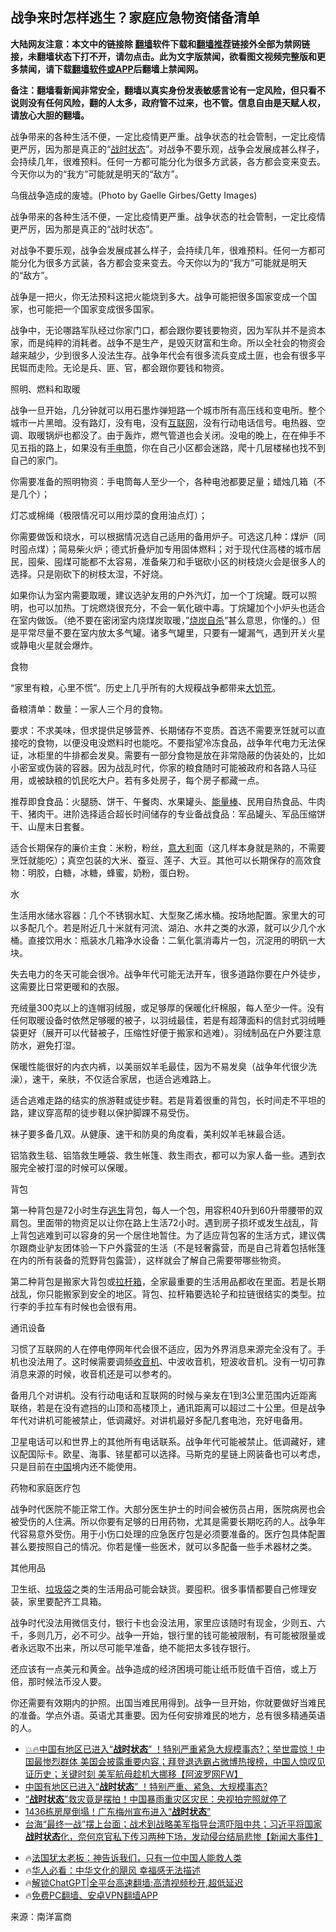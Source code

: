  <!-- 面包屑导航 --> <h2>战争来时怎样逃生？家庭应急物资储备清单</h2> <p class="notice"><b>大陆网友注意：本文中的链接除 <a href="https://github.com/bannedbook/fanqiang" >翻墙</a>软件下载和<a href="https://github.com/killgcd/justmysocks/blob/master/README.md">翻墙推荐</a>链接外全部为禁网链接，未翻墙状态下打不开，请勿点击。此为文字版禁闻，欲看图文视频完整版和更多禁闻，请下载<a href="https://github.com/bannedbook/fanqiang">翻墙软件或APP</a>后翻墙上禁闻网。</p><p>备注：翻墙看新闻非常安全，翻墙以真实身份发表敏感言论有一定风险，但只看不说则没有任何风险，翻的人太多，政府管不过来，也不管。信息自由是天赋人权，请放心大胆的翻墙。</b></p>  <div class="entry"> <p id="summary">战争带来的各种生活不便，一定比疫情更严重。战争状态的社会管制，一定比疫情更严厉，因为那是真正的“<a href="https://www.bannedbook.org/bnews/tag/%E6%88%98%E6%97%B6%E7%8A%B6%E6%80%81/" class="st_tag internal_tag" rel="tag" title="标签 战时状态 下的日志">战时状态</a>”。对战争不要乐观，战争会发展成甚么样子，会持续几年，很难预料。任何一方都可能分化为很多方武装，各方都会变来变去。今天你以为的“我方”可能就是明天的“敌方”。</p> <p id="conimg">乌俄战争造成的废墟。(Photo by Gaelle Girbes/Getty Images)</p> <p>战争带来的各种生活不便，一定比疫情更严重。战争状态的社会管制，一定比疫情更严厉，因为那是真正的“战时状态”。</p> <p>对战争不要乐观，战争会发展成甚么样子，会持续几年，很难预料。任何一方都可能分化为很多方武装，各方都会变来变去。今天你以为的“我方”可能就是明天的“敌方”。</p> <p>战争是一把火，你无法预料这把火能烧到多大。战争可能把很多国家变成一个国家，也可能把一个国家变成很多国家。</p> <p>战争中，无论哪路军队经过你家门口，都会跟你要钱要物资，因为军队并不是资本家，而是纯粹的消耗者。战争不是生产，是毁灭财富和生命。所以全社会的物资会越来越少，少到很多人没法生存。战争年代会有很多流兵变成土匪，也会有很多平民铤而走险。无论是兵、匪、官，都会跟你要钱和物资。</p> <p>照明、燃料和取暖</p> <p>战争一旦开始，几分钟就可以用石墨炸弹短路一个城市所有高压线和变电所。整个城市一片黑暗。没有路灯，没有电，没有<a href="https://www.bannedbook.org/bnews/tag/%e4%ba%92%e8%81%94%e7%bd%91/" class="st_tag internal_tag" rel="tag" title="标签 互联网 下的日志">互联网</a>，没有行动电话信号。电热器、空调、取暖锅炉也都没了。由于轰炸，燃气管道也会关闭。没电的晚上，在在伸手不见五指的路上，如果没有<a href="https://www.bannedbook.org/bnews/tag/%E6%89%8B%E7%94%B5%E7%AD%92/" class="st_tag internal_tag" rel="tag" title="标签 手电筒 下的日志">手电筒</a>，你在自己小区都会迷路，爬十几层楼梯也找不到自己的家门。</p> <p>你需要准备的照明物资：手电筒每人至少一个，各种电池都要足量；蜡烛几箱（不是几个）；</p> <p>灯芯或棉绳（极限情况可以用炒菜的食用油点灯）；</p>  <p>你需要做饭和烧水，可以根据情况选自己适用的备用炉子。可选这几种：煤炉（同时囤点煤）；简易柴火炉；德式折叠炉加专用固体燃料；对于现代住高楼的城市居民，囤柴、囤煤可能都不太容易，准备柴刀和手锯砍小区的树枝烧火会是很多人的选择。只是刚砍下的树枝太湿，不好烧。</p> <p>如果你认为室内需要取暖，建议选驴友用的户外汽灯，加一个丁烷罐。既可以照明，也可以加热。丁烷燃烧很充分，不会一氧化碳中毒。丁烷罐加个小炉头也适合在室内做饭。（绝不要在密闭室内烧煤炭取暖，”<a href="https://www.bannedbook.org/bnews/tag/%E7%83%A7%E7%82%AD%E8%87%AA%E6%9D%80/" class="st_tag internal_tag" rel="tag" title="标签 烧炭自杀 下的日志">烧炭自杀</a>”甚么意思，你懂的。）但是平常尽量不要在室内放太多气罐。诸多气罐里，只要有一罐漏气，遇到开关火星或静电火星就会爆炸。</p> <p>食物</p> <p>“家里有粮，心里不慌”。历史上几乎所有的大规糢战争都带来<span class='wp_keywordlink'><a href="https://www.bannedbook.org/forum2/topic255.html" title="https://www.bannedbook.org/forum2/topic255.html" target="_blank">大饥荒</a></span>。</p> <p>备粮清单：数量：一家人三个月的食物。</p> <p>要求：不求美味，但求提供足够营养、长期储存不变质。首选不需要烹饪就可以直接吃的食物，以便没电没燃料时也能吃。不要指望冷冻食品，战争年代电力无法保证，冰柜里的牛排都会发臭。需要有一部分食物是放在非常隐蔽的伪装处的，比如小密室或伪装的容器。因为战乱时代，你家的粮食随时可能被政府和各路人马征用，或被缺粮的饥民吃大户。若有多处房子，每个房子都藏一点。</p> <p>推荐即食食品：火腿肠、饼干、午餐肉、水果罐头、<a href="https://www.bannedbook.org/bnews/tag/%E8%83%BD%E9%87%8F%E6%A3%92/" class="st_tag internal_tag" rel="tag" title="标签 能量棒 下的日志">能量棒</a>、民用自热食品、牛肉干、猪肉干。进阶选择适合超长时间储存的专业备战食品：军品罐头、军品压缩饼干、山屋末日套餐。</p> <p>适合长期保存的廉价主食：米粉，粉丝，<a href="https://www.bannedbook.org/bnews/tag/%e6%84%8f%e5%a4%a7%e5%88%a9/" class="st_tag internal_tag" rel="tag" title="标签 意大利 下的日志">意大利</a>面（这几样本身就是熟的，不需要烹饪就能吃）；真空包装的大米、蚕豆、莲子、大豆。其他可以长期保存的高效食物：明胶，白糖，冰糖，蜂蜜，奶粉，蛋白粉。</p> <p>水</p> <p>生活用水储水容器：几个不锈钢水缸、大型聚乙烯水桶。按场地配置。家里大的可以多配几个。若是附近几十米就有河流、湖泊、水井之类的水源，就可以少几个水桶。直接饮用水：瓶装水几箱净水设备：二氧化氯消毒片一包，沉淀用的明矾一大块。</p>  <p>失去电力的冬天可能会很冷。战争年代可能无法开车，很多道路你要在户外徒步，这需要比日常更暖和的衣服。</p> <p>充绒量300克以上的连帽羽绒服，或足够厚的保暖化纤棉服，每人至少一件。没有任何取暖设备时依然足够暖的被子，以羽绒最佳，若是有超薄面料的信封式羽绒睡袋更好（展开可以代替被子，压缩性好便于搬家和逃难）。羽绒制品在户外要注意防水，避免打湿。</p> <p>保暖性能很好的内衣内裤，以美丽奴羊毛最佳，因为不易发臭（战争年代很少洗澡），速干，亲肤，不仅适合家居，也适合逃难路上。</p> <p>适合逃难走路的结实的旅游鞋或徒步鞋。若是背着很重的背包，长时间走不平坦的路，建议穿高帮的徒步鞋以保护脚踝不易受伤。</p> <p>袜子要多备几双。从健康、速干和防臭的角度看，美利奴羊毛袜最合适。</p> <p>铝箔救生毯、铝箔救生睡袋、救生帐篷、救生雨衣，都可以为家人备一些。遇到衣服完全被打湿的时候可以保暖。</p> <p>背包</p> <p>第一种背包是72小时生存<span class='wp_keywordlink'><a href="https://www.bannedbook.org/forum5/topic38.html" title="劫难逃生有秘诀" target="_blank">逃生</a></span>背包，每人一个包，用容积40升到60升带腰带的双肩包。里面带的物资足以让你在路上生活72小时。遇到房子损坏或发生战乱，背上背包逃难到可以容身的另一个居住地暂住。为了适应背包客的生活方式，建议偶尔跟商业驴友团体验一下户外露营的生活（不是轻奢露营，而是自己背着包括帐篷在内的所有装备的荒野背包露营），这样就会了解自己需要带哪些物资。</p> <p>第二种背包是搬家大背包或<a href="https://www.bannedbook.org/bnews/tag/%E6%8B%89%E6%9D%86%E7%AE%B1/" class="st_tag internal_tag" rel="tag" title="标签 拉杆箱 下的日志">拉杆箱</a>，全家最重要的生活用品都收在里面。若是长期战乱，你只能搬家到安全的地区。背包、拉杆箱要选轮子和拉链很结实的类型。拉行李的手拉车有时候也会很有用。</p> <p>通讯设备</p>  <p>习惯了互联网的人在停电停网年代会很不适应，因为外界消息来源完全没有了。手机也没法用了。这时候需要调频<a href="https://www.bannedbook.org/bnews/tag/%E6%94%B6%E9%9F%B3%E6%9C%BA/" class="st_tag internal_tag" rel="tag" title="标签 收音机 下的日志">收音机</a>、中波收音机，短波收音机。没有一切可靠消息来源的时候，收音机还是可以参考的。</p> <p>备用几个对讲机。没有行动电话和互联网的时候与亲友在1到3公里范围内近距离联络，若是在没有遮挡的山顶和高楼顶上，通讯距离可以超过二十公里。但是战争年代对讲机可能被禁止，低调藏好。对讲机最好多配几套电池，充好电备用。</p> <p>卫星电话可以和世界上的其他所有电话联系。战争年代可能被禁止。低调藏好，建议配国际卡。欧星、海事、铱星都可以选择。马斯克的星链上网装备也可以考虑，只是目前在<span class='wp_keywordlink_affiliate'><a href="https://www.bannedbook.org/" title="中国" target="_blank">中国</a></span>境内还不能使用。</p> <p>药物和家庭医疗包</p> <p>战争时代医院不能正常工作。大部分医生护士的时间会被伤员占用，医院病房也会被受伤的人住满。所以你要有足够的日用药物，尤其是需要长期吃药的人。战争年代容易意外受伤。用于小伤口处理的应急医疗包是必须要准备的。医疗包具体配置甚么要按照自己的情况。你若是懂一些医术，就可以多配备一些手术器材之类。</p> <p>其他用品</p> <p>卫生纸、<a href="https://www.bannedbook.org/bnews/tag/%E5%9E%83%E5%9C%BE%E8%A2%8B/" class="st_tag internal_tag" rel="tag" title="标签 垃圾袋 下的日志">垃圾袋</a>之类的生活用品可能会缺货。要囤积。很多事情都要自己修理安装，家里要配齐工具箱。</p> <p>战争时代没法用微信支付，银行卡也会没法用，家里应该随时有现金，少则五、六千，多则几万，必不可少。战争一开始，银行里的钱可能被限制，有可能被限量或者永远取不出来，所以尽可能早准备，绝不能把太多钱存银行。</p> <p>还应该有一点美元和黄金。战争造成的经济困境可能让纸币贬值千百倍，或上万倍，那时候法币没人要。</p> <p>你还需要有效期内的护照。出国当难民用得到。战争一旦开始，你就要做好当难民的准备。学点外语。英语尤其重要。因为任何安排难民的地方，总有很多精通英语的人。</p>  <!--<div id="taboola-mid-1"></div>--><ul class='op-related-articles' title='相关阅读'> <li><a href='https://www.bannedbook.org/bnews/bannedvideo/20240722/2065453.html' target='_blank'>💥🔥中国有地区已进入“<b>战时状态</b>” ！特别严重紧急大规模事态?；举世震惊！中国最惨烈群体 美国会披露重要内容；拜登退选霸占微博热搜榜，中国人惊叹见证历史；关键时刻 美军航母趁机大挪移【阿波罗网FW】</a></li> <li><a href='https://www.bannedbook.org/bnews/cbnews/20240722/2065185.html' target='_blank'>中国有地区已进入“<b>战时状态</b>” ！特别严重、紧急、大规模事态?</a></li> <li><a href='https://www.bannedbook.org/bnews/cbnews/20240622/2053122.html' target='_blank'>“<b>战时状态</b>”救灾竟是摆拍！中国暴雨重灾区灾民：央视拍完照就停了</a></li> <li><a href='https://www.bannedbook.org/bnews/cbnews/20240620/2052340.html' target='_blank'>1436栋房屋倒塌！广东梅州宣布进入“<b>战时状态</b>”</a></li> <li><a href='https://www.bannedbook.org/bnews/bannedvideo/20240325/2016869.html' target='_blank'>台海“最终一战”摆上台面；战术到战略美军指导台湾吓阻中共；习近平将国家<b>战时状态</b>化，奈何京官私下传习两种下场，发动侵台结局悲惨【新闻大事件】</a></li> </ul> <ul class="texttj"> <li>🔥<a href="https://www.bannedbook.org/bnews/ssgc/20230219/1850782.html" target="_blank">法国犹太老板：神告诉我们，只有一位中国人能救人类</a></li> <li>🔥<a href="https://www.bannedbook.org/bnews/comments/20220220/1694796.html" target="_blank">华人必看：中华文化的飓风 幸福感无法描述</a></li> <li>🔥<a href="https://github.com/bannedbook/fanqiang/wiki/V2ray%E6%9C%BA%E5%9C%BA" target="_blank">解锁ChatGPT|全平台高速翻墙:高清视频秒开,超低延迟</a></li> <li>🔥<a href="https://github.com/bannedbook/fanqiang/wiki/%E7%A6%81%E9%97%BB%E7%BD%91%E5%AE%89%E5%8D%93%E7%BF%BB%E5%A2%99%E6%96%B0%E9%97%BBAPP" target="_blank">免费PC翻墙、安卓VPN翻墙APP</a></li> </ul><p class="src-info">来源：南洋富商 </p><a name='sharetosocial'></a> <div style="margin-bottom:5px;padding-bottom:5px;clear:both"> <div id="archive-pix-1" class="banner-ads"> <!-- AuctionX Display platform tag START --> <div id="27602x728x90x621x_ADSLOT1" clicktrack="%%CLICK_URL_ESC%%"></div>  <!-- AuctionX Display platform tag END --> </div> <div id="archive-pix-2" class="banner-ads"> <!-- AuctionX Display platform tag START --> <div id="27556x300x250x621x_ADSLOT1" clicktrack="%%CLICK_URL_ESC%%" style="margin:0 auto;text-align:center"></div>  <!-- AuctionX Display platform tag END --> </div> </div>  <div id="archive-pix-1" class="banner-ads"> <!-- AuctionX Display platform tag START --> <div id="27603x728x90x621x_ADSLOT1" clicktrack="%%CLICK_URL_ESC%%"></div>  <!-- AuctionX Display platform tag END --> </div> </div><!--END ENTRY--> 